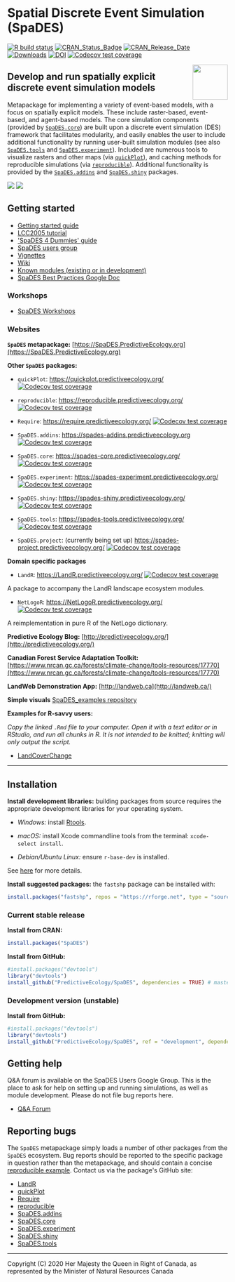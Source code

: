 # Spatial Discrete Event Simulation (SpaDES)

<!-- badges: start -->
[![R build status](https://github.com/PredictiveEcology/SpaDES/workflows/R-CMD-check/badge.svg)](https://github.com/PredictiveEcology/SpaDES/actions)
[![CRAN_Status_Badge](https://www.r-pkg.org/badges/version/SpaDES)](https://cran.r-project.org/package=SpaDES) [![CRAN_Release_Date](https://www.r-pkg.org/badges/ago/SpaDES)](https://cran.r-project.org/package=SpaDES)
[![Downloads](https://cranlogs.r-pkg.org/badges/grand-total/SpaDES)](https://cran.r-project.org/package=SpaDES)
[![DOI](https://zenodo.org/badge/17892/PredictiveEcology/SpaDES.svg)](https://zenodo.org/badge/latestdoi/17892/PredictiveEcology/SpaDES)
[![Codecov test coverage](https://codecov.io/gh/PredictiveEcology/SpaDES/branch/master/graph/badge.svg)](https://codecov.io/gh/PredictiveEcology/SpaDES?branch=master)
<!-- badges: end -->

<img align="right" width="80" pad="20" src="https://github.com/PredictiveEcology/SpaDES/raw/master/docs/images/SpaDES.png">

## Develop and run spatially explicit discrete event simulation models

Metapackage for implementing a variety of event-based models, with a focus on spatially explicit models.
These include raster-based, event-based, and agent-based models.
The core simulation components (provided by [`SpaDES.core`](https://spades-core.predictiveecology.org/)) are built upon a discrete event simulation (DES) framework that facilitates modularity, and easily enables the user to include additional functionality by running user-built simulation modules (see also [`SpaDES.tools`](https://spades-tools.predictiveecology.org/) and [`SpaDES.experiment`](https://spades-experiment.predictiveecology.org/)).
Included are numerous tools to visualize rasters and other maps (via [`quickPlot`](https://quickplot.predictiveecology.org/)), and caching methods for reproducible simulations (via [`reproducible`](https://reproducible.predictiveecology.org/)).
Additional functionality is provided by the [`SpaDES.addins`](https://spades-addins.predictiveecology.org/) and [`SpaDES.shiny`](https://spades-shiny.predictiveecology.org/) packages.

![](https://spades.predictiveecology.org/images/lcc05.png)
![](https://spades.predictiveecology.org/images/MapsSmall.gif)

## Getting started

- [Getting started guide](https://github.com/PredictiveEcology/SpaDES/wiki/Getting-Started-Guide)
- [LCC2005 tutorial](https://github.com/PredictiveEcology/SpaDES-modules/blob/master/modules/LCC2005/LCC2005.Rmd)
- ['SpaDES 4 Dummies' guide](https://github.com/CeresBarros/SpaDES4Dummies)
- [SpaDES users group](https://groups.google.com/d/forum/spades-users)
- [Vignettes](https://github.com/PredictiveEcology/SpaDES/wiki/Help-Vignettes)
- [Wiki](https://github.com/PredictiveEcology/SpaDES/wiki)
- [Known modules (existing or in development)](https://github.com/PredictiveEcology/SpaDES-modules/wiki/Current-modules-in-development)
- [SpaDES Best Practices Google Doc](https://docs.google.com/document/d/19QmQ5sErqbXF_mgv3M50SnRQJBciFvCV_LuJDsj0qKA/edit?usp=sharing)

### Workshops

- [SpaDES Workshops](https://spades-workshops.predictiveecology.org)

### Websites

**`SpaDES` metapackage:** [https://SpaDES.PredictiveEcology.org](https://SpaDES.PredictiveEcology.org)

**Other `SpaDES` packages:**

- `quickPlot`: https://quickplot.predictiveecology.org/ [![Codecov test coverage](https://codecov.io/gh/PredictiveEcology/quickPlot/branch/development/graph/badge.svg)](https://codecov.io/gh/PredictiveEcology/quickPlot?branch=development)

- `reproducible`: https://reproducible.predictiveecology.org/ [![Codecov test coverage](https://codecov.io/gh/PredictiveEcology/reproducible/branch/master/graph/badge.svg)](https://codecov.io/gh/PredictiveEcology/reproducible?branch=master)

- `Require`: https://require.predictiveecology.org/ [![Codecov test coverage](https://codecov.io/gh/PredictiveEcology/Require/branch/master/graph/badge.svg)](https://codecov.io/gh/PredictiveEcology/Require?branch=master)

- `SpaDES.addins`: https://spades-addins.predictiveecology.org [![Codecov test coverage](https://codecov.io/gh/PredictiveEcology/SpaDES.addins/branch/development/graph/badge.svg)](https://codecov.io/gh/PredictiveEcology/SpaDES.addins?branch=development)

- `SpaDES.core`: https://spades-core.predictiveecology.org/ [![Codecov test coverage](https://codecov.io/gh/PredictiveEcology/SpaDES.core/branch/master/graph/badge.svg)](https://codecov.io/gh/PredictiveEcology/SpaDES.core?branch=master)

- `SpaDES.experiment`: https://spades-experiment.predictiveecology.org/ [![Codecov test coverage](https://codecov.io/gh/PredictiveEcology/SpaDES.experiment/branch/development/graph/badge.svg)](https://codecov.io/gh/PredictiveEcology/SpaDES.experiment?branch=development)

- `SpaDES.shiny`: https://spades-shiny.predictiveecology.org/ [![Codecov test coverage](https://codecov.io/gh/PredictiveEcology/SpaDES.shiny/branch/development/graph/badge.svg)](https://codecov.io/gh/PredictiveEcology/SpaDES.shiny?branch=development)

- `SpaDES.tools`: https://spades-tools.predictiveecology.org/ [![Codecov test coverage](https://codecov.io/gh/PredictiveEcology/SpaDES.tools/branch/development/graph/badge.svg)](https://codecov.io/gh/PredictiveEcology/SpaDES.tools?branch=development)

- `SpaDES.project`: (currently being set up) https://spades-project.predictiveecology.org/ [![Codecov test coverage](https://codecov.io/gh/PredictiveEcology/SpaDES.project/branch/development/graph/badge.svg)](https://codecov.io/gh/PredictiveEcology/SpaDES.project?branch=development)

**Domain specific packages**

- `LandR`: https://LandR.predictiveecology.org/ [![Codecov test coverage](https://codecov.io/gh/PredictiveEcology/LandR/branch/development/graph/badge.svg)](https://codecov.io/gh/PredictiveEcology/LandR?branch=development)

A package to accompany the LandR landscape ecosystem modules.

- `NetLogoR`: https://NetLogoR.predictiveecology.org/ [![Codecov test coverage](https://codecov.io/gh/PredictiveEcology/NetLogoR/branch/development/graph/badge.svg)](https://codecov.io/gh/PredictiveEcology/NetLogoR?branch=development)

A reimplementation in pure R of the NetLogo dictionary.

**Predictive Ecology Blog:** [http://predictiveecology.org/](http://predictiveecology.org/)

**Canadian Forest Service Adaptation Toolkit:** [https://www.nrcan.gc.ca/forests/climate-change/tools-resources/17770](https://www.nrcan.gc.ca/forests/climate-change/tools-resources/17770)

**LandWeb Demonstration App:** [http://landweb.ca](http://landweb.ca/)

**Simple visuals**
[SpaDES_examples repository](https://predictiveecology.github.io/SpaDES_examples/docs/index.html)

**Examples for R-savvy users:**

*Copy the linked `.Rmd` file to your computer.*
*Open it with a text editor or in RStudio, and run all chunks in R.*
*It is not intended to be knitted; knitting will only output the script.*

- [LandCoverChange](https://raw.githubusercontent.com/PredictiveEcology/SpaDES-modules/master/modules/LCC2005/LCC2005.Rmd)

-----

## Installation

**Install development libraries:** building packages from source requires the appropriate development libraries for your operating system.
    
- *Windows:* install [Rtools](https://cran.r-project.org/bin/windows/Rtools/).

- *macOS:* install Xcode commandline tools from the terminal: `xcode-select install`. 
  
- *Debian/Ubuntu Linux:* ensure `r-base-dev` is installed.

See [here](https://support.rstudio.com/hc/en-us/articles/200486498-Package-Development-Prerequisites) for more details.

**Install suggested packages:** the `fastshp` package can be installed with:

```r
install.packages("fastshp", repos = "https://rforge.net", type = "source")
```

### Current stable release

**Install from CRAN:**

```r
install.packages("SpaDES")
```

**Install from GitHub:**
    
```r
#install.packages("devtools")
library("devtools")
install_github("PredictiveEcology/SpaDES", dependencies = TRUE) # master
```

### Development version (unstable)

**Install from GitHub:**

```r
#install.packages("devtools")
library("devtools")
install_github("PredictiveEcology/SpaDES", ref = "development", dependencies = TRUE)
```

## Getting help

Q&A forum is available on the SpaDES Users Google Group.
This is the place to ask for help on setting up and running simulations, as well as module development.
Please do not file bug reports here.

- [Q&A Forum](https://groups.google.com/forum/#!forum/spades-users)

## Reporting bugs

The `SpaDES` metapackage simply loads a number of other packages from the `SpaDES` ecosystem.
Bug reports should be reported to the specific package in question rather than the metapackage, and should contain a concise [reproducible example](https://stackoverflow.com/q/5963269/1380598).
Contact us via the package's GitHub site:

- [LandR](https://github.com/PredictiveEcology/LandR/issues) 
- [quickPlot](https://github.com/PredictiveEcology/quickPlot/issues) 
- [Require](https://github.com/PredictiveEcology/Require/issues) 
- [reproducible](https://github.com/PredictiveEcology/reproducible/issues) 
- [SpaDES.addins](https://github.com/PredictiveEcology/SpaDES.addins/issues) 
- [SpaDES.core](https://github.com/PredictiveEcology/SpaDES.core/issues) 
- [SpaDES.experiment](https://github.com/PredictiveEcology/SpaDES.experiment/issues) 
- [SpaDES.shiny](https://github.com/PredictiveEcology/SpaDES.shiny/issues) 
- [SpaDES.tools](https://github.com/PredictiveEcology/SpaDES.tools/issues) 

-----

Copyright (C) 2020 Her Majesty the Queen in Right of Canada, as represented by the Minister of Natural Resources Canada
